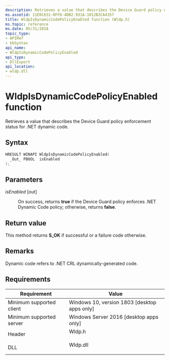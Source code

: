 ```yaml
---
description: Retrieves a value that describes the Device Guard policy enforcement status for .NET dynamic code.
ms.assetid: 11E6C631-0FF8-4DB2-931A-1012B3CA4357
title: WldpIsDynamicCodePolicyEnabled function (Wldp.h)
ms.topic: reference
ms.date: 05/31/2018
topic_type: 
- APIRef
- kbSyntax
api_name: 
- WldpIsDynamicCodePolicyEnabled
api_type: 
- DllExport
api_location: 
- wldp.dll
---
```


# WldpIsDynamicCodePolicyEnabled function

Retrieves a value that describes the Device Guard policy enforcement status for .NET dynamic code.

## Syntax


```C++
HRESULT WINAPI WldpIsDynamicCodePolicyEnabled(
  _Out_ PBOOL  isEnabled
);
```



## Parameters

<dl> <dt>

*isEnabled* \[out\]
</dt> <dd>

On success, returns **true** if the Device Guard policy enforces .NET Dynamic Code policy; otherwise, returns **false**.

</dd> </dl>

## Return value

This method returns **S\_OK** if successful or a failure code otherwise.

## Remarks

Dynamic code refers to .NET CRL dynamically-generated code.

## Requirements



| Requirement | Value |
|-------------------------------------|-------------------------------------------------------------------------------------|
| Minimum supported client<br/> | Windows 10, version 1803 \[desktop apps only\]<br/>                           |
| Minimum supported server<br/> | Windows Server 2016 \[desktop apps only\]<br/>                                |
| Header<br/>                   | <dl> <dt>Wldp.h</dt> </dl>   |
| DLL<br/>                      | <dl> <dt>Wldp.dll</dt> </dl> |



 

 




